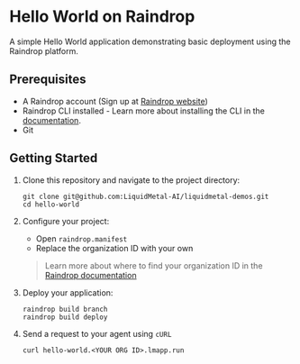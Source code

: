 # Hello World on Raindrop

A simple Hello World application demonstrating basic deployment using the Raindrop platform.

## Prerequisites

- A Raindrop account (Sign up at [Raindrop website](https://liquidmetal.ai/build))
- Raindrop CLI installed - Learn more about installing the CLI in the [documentation](https://docs.liquidmetal.ai/reference/getting-started/).
- Git

## Getting Started

1. Clone this repository and navigate to the project directory:
   ```shell
   git clone git@github.com:LiquidMetal-AI/liquidmetal-demos.git
   cd hello-world
   ```

2. Configure your project:
   - Open `raindrop.manifest`
   - Replace the organization ID with your own
   > Learn more about where to find your organization ID in the [Raindrop documentation](https://docs.liquidmetal.ai/reference/services/#http-activated-service)

3. Deploy your application:
   ```shell
   raindrop build branch
   raindrop build deploy
   ```

4. Send a request to your agent using `cURL`
    ```shell
   curl hello-world.<YOUR ORG ID>.lmapp.run
    ```